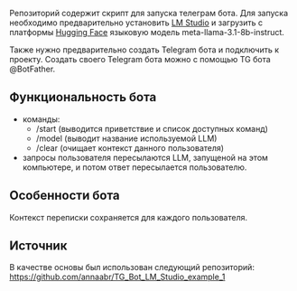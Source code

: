 Репозиторий содержит скрипт для запуска телеграм бота. 
Для запуска необходимо предварительно установить <a href="https://lmstudio.ai/">LM Studio</a> и 
загрузить с платформы <a href="https://huggingface.co/">Hugging Face</a> языковую модель meta-llama-3.1-8b-instruct.

Также нужно предварительно создать Telegram бота и подключить к проекту.
Создать своего Telegram бота можно с помощью TG бота @BotFather.

## Функциональность бота
* команды: 
   - /start (выводится приветствие и список доступных команд)
   - /model (выводит название используемой LLM)
   - /clear (очищает контекст данного пользователя)
* запросы пользователя пересылаются LLM, запущеной на этом компьютере, и потом ответ пересылается пользователю.

## Особенности бота
Контекст переписки сохраняется для каждого пользователя.

## Источник
В качестве основы был использован следующий репозиторий: https://github.com/annaabr/TG_Bot_LM_Studio_example_1
